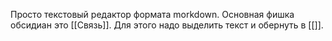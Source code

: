 Просто текстовый редактор формата morkdown.
Основная фишка обсидиан это [[Связь]]. Для этого надо выделить текст и обернуть в \[\[]].